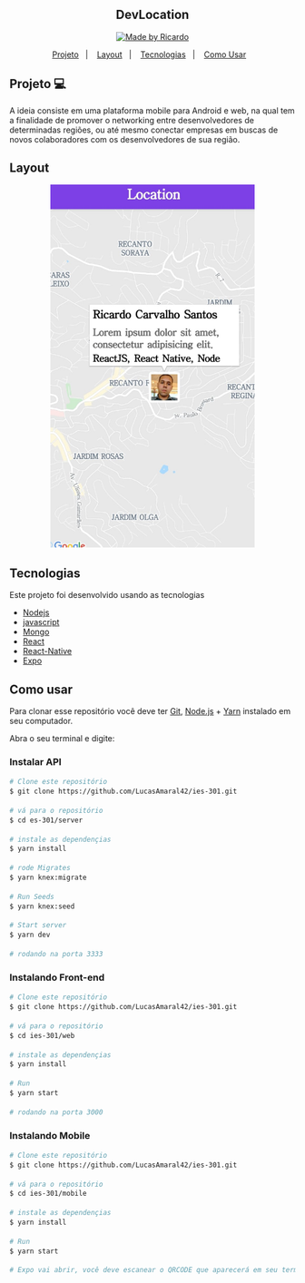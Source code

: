 

  <h2 align="center"> 
    DevLocation
  </h2>

<p align="center">	
  <a href="https://www.linkedin.com/in/ricardo-carvalho-ba865a123/">
    <img alt="Made by Ricardo" src="https://img.shields.io/badge/Made%20by-Ricardo-%2304D361">
  </a> 
</p>


<p align="center">
  <a href="#-Projeto">Projeto</a>&nbsp;&nbsp;&nbsp;|&nbsp;&nbsp;&nbsp;
  <a href="#Layout">Layout</a>&nbsp;&nbsp;&nbsp;|&nbsp;&nbsp;&nbsp;
  <a href="#Tecnologias">Tecnologias</a>&nbsp;&nbsp;&nbsp;|&nbsp;&nbsp;&nbsp;
  <a href="#Como-usar">Como Usar</a>&nbsp;&nbsp;&nbsp;
</p>


## Projeto 💻

A ideia consiste em uma plataforma mobile para Android e web, 
na qual tem a finalidade de promover o networking entre desenvolvedores de determinadas regiões,
ou até mesmo conectar empresas em buscas de novos colaboradores com os desenvolvedores de sua região.

## Layout
<div align="center" >
  <img width=360px height=640px src="./Prototipo.jpeg"/>
</div>

## Tecnologias
 
 Este projeto foi desenvolvido usando as tecnologias

- [Nodejs](https://nodejs.org/en/download/)
- [javascript](https://devdocs.io/javascript/)
- [Mongo](https://www.mongodb.com)
- [React](https://pt-br.reactjs.org)
- [React-Native](https://reactnative.dev)
- [Expo](https://expo.io)

## Como usar

 Para clonar esse repositório você deve ter [Git](https://git-scm.com/), [Node.js](https://nodejs.org/en/download/) + [Yarn](https://classic.yarnpkg.com/pt-BR/docs/install/#windows-stable) instalado em seu computador.

Abra o seu terminal e digite:

### Instalar API 

```bash
# Clone este repositório
$ git clone https://github.com/LucasAmaral42/ies-301.git

# vá para o repositório
$ cd es-301/server

# instale as dependençias
$ yarn install

# rode Migrates
$ yarn knex:migrate

# Run Seeds
$ yarn knex:seed

# Start server
$ yarn dev

# rodando na porta 3333
```

### Instalando Front-end

```bash
# Clone este repositório
$ git clone https://github.com/LucasAmaral42/ies-301.git

# vá para o repositório
$ cd ies-301/web

# instale as dependençias
$ yarn install

# Run
$ yarn start

# rodando na porta 3000
```

### Instalando Mobile

```bash
# Clone este repositório
$ git clone https://github.com/LucasAmaral42/ies-301.git

# vá para o repositório
$ cd ies-301/mobile

# instale as dependençias
$ yarn install

# Run
$ yarn start

# Expo vai abrir, você deve escanear o QRCODE que aparecerá em seu terminal ou na pagina do Expo.


